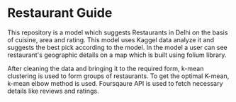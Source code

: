 # Restaurant Guide
This repository is a model which suggests Restaurants in Delhi on the basis of cuisine, area and rating. This model uses Kaggel data analyze it and suggests the best pick according to the model. In the model a user can see restaurant's geographic details on a map which is built using folium library.

After cleaning the data and bringing it to the required form, k-mean clustering is used to form groups of restaurants. To get the optimal K-mean, k-mean elbow method is used. Foursqaure API is used to fetch necessary details like reviews and ratings.
